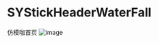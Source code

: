 # SYStickHeaderWaterFall
仿模咖首页
![image](https://github.com/zhangsuya/SYStickHeaderWaterFall/SYStickHeaderWaterFall/SYStickHeaderWaterFall/仿模咖1.gif)
